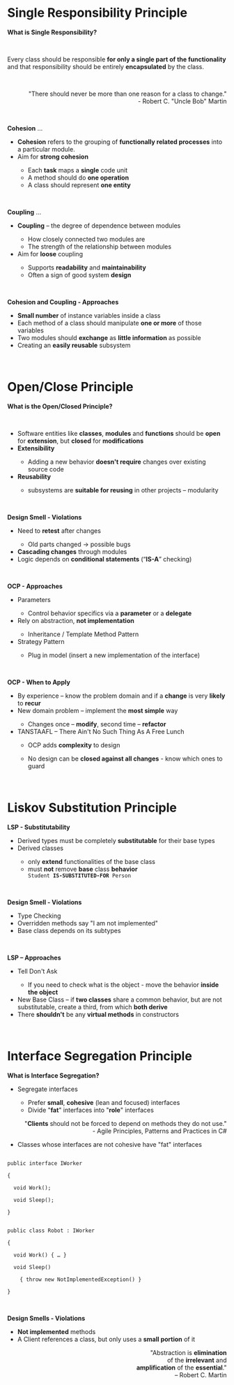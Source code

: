 <h1>Single Responsibility Principle</h1>
<p><strong>What is Single Responsibility?</strong></p>
<br/>
<p>Every class should be responsible <strong>for only a single part of the functionality</strong> and that responsibility should be entirely <strong>encapsulated</strong> by the class.</p>
<br/>
<p align="right">"There should never be more than one reason for a class to change."<br/>- Robert C. "Uncle Bob" Martin</p>

<br/>

<p><strong>Cohesion</strong> ...</p>
<ul>
	<li><strong>Cohesion</strong> refers to the grouping of <strong>functionally related processes</strong> into a particular module.</li>
	<li>Aim for <strong>strong cohesion</strong></li>
	<ul>
		<li>Each <strong>task</strong> maps a <strong>single</strong> code unit</li>
		<li>A method should do <strong>one operation</strong></li>
		<li>A class should represent <strong>one entity</strong></li>
	</ul>
</ul>

<br/>

<p><strong>Coupling</strong> ...</p>
<ul>
	<li><strong>Coupling</strong> – the degree of dependence between modules</li>
		<ul>
			<li>How closely connected two modules are</li>
			<li>The strength of the relationship between modules</li>
		</ul>
	<li>Aim for <strong>loose</strong> coupling</li>
		<ul>
			<li>Supports <strong>readability</strong> and <strong>maintainability</strong></li>
			<li>Often a sign of good system <strong>design</strong></li>
		</ul>
</ul>

<br/>

<p><strong>Cohesion and Coupling - Approaches</strong></p>
<ul>
	<li><strong>Small number</strong> of instance variables inside a class</li>
	<li>Each method of a class should manipulate <strong>one or more</strong> of those variables</li>
	<li>Two modules should <strong>exchange</strong> as <strong>little information</strong> as possible</li>
	<li>Creating an <strong>easily reusable</strong> subsystem </li>
</ul>

<br/>



<h1>Open/Close Principle</h1>
<p><strong>What is the Open/Closed Principle?</strong></p>

<br/>
<ul>
	<li>Software entities like <strong>classes</strong>, <strong>modules</strong> and <strong>functions</strong> should be <strong>open</strong> for <strong>extension</strong>, 
	but <strong>closed</strong> for <strong>modifications</strong></li>
	<li><strong>Extensibility</strong></li>
		<ul>
			<li>Adding a new behavior <strong>doesn't require</strong> changes over existing source code</li>
		</ul>
	<li><strong>Reusability</strong></li>
		<ul>
			<li>subsystems are <strong>suitable for reusing</strong> in other projects – modularity</li>
		</ul>
</ul>

<br/>
<p><strong>Design Smell - Violations</strong></p>
<ul>
	<li>Need to <strong>retest</strong> after changes</li>
		<ul>
			<li>Old parts changed -> possible bugs</li>
		</ul>
	<li><strong>Cascading changes</strong> through modules</li>
	<li>Logic depends on <strong>conditional statements</strong> (“<strong>IS-A</strong>” checking)</li>
</ul>

<br/>
<p><strong>OCP - Approaches</strong></p>
<ul>
	<li>Parameters</li>
		<ul>
			<li>Control behavior specifics via a <strong>parameter</strong> or a <strong>delegate</strong></li>
		</ul>
	<li>Rely on abstraction, <strong>not implementation</strong></li>
		<ul>
			<li>Inheritance / Template Method Pattern</li>
		</ul>
	<li>Strategy Pattern</li>
		<ul>
			<li>Plug in model (insert a new implementation of the interface)</li>
		</ul>
</ul>

<br/>
<p><strong>OCP - When to Apply</strong></p>
<ul>
	<li>By experience – know the problem domain and if a <strong>change</strong> is very <strong>likely</strong> to <strong>recur</strong></li>
	<li>New domain problem – implement the <strong>most simple</strong> way</li>
		<ul>
			<li>Changes once – <strong>modify</strong>, second time – <strong>refactor</strong></li>
		</ul>
	<li>TANSTAAFL – There Ain't No Such Thing As A Free Lunch</li>
		<ul>
			<li>OCP adds <strong>complexity</strong> to design</li>
		</ul>
		<ul>
			<li>No design can be <strong>closed against all changes</strong> - know which ones to guard</li>
		</ul>
</ul>

<br/>
<h1>Liskov Substitution Principle</h1>
<p><strong>LSP - Substitutability</strong></p>
<ul>
	<li>Derived types must be completely <strong>substitutable</strong> for their base types</li>
	<li>Derived classes</li>
		<ul>
			<li>only <strong>extend</strong> functionalities of the base class</li>
			<li>must <strong>not</strong> remove <strong>base</strong> class <strong>behavior</strong></li>
			<code>Student <strong>IS-SUBSTITUTED-FOR</strong> Person</code>
		</ul>

</ul>

<br/>
<p><strong>Design Smell - Violations</strong></p>
<ul>
	<li>Type Checking</li>
	<li>Overridden methods say "I am not implemented"</li>
	<li>Base class depends on its subtypes</li>
</ul>

<br/>
<p><strong>LSP – Approaches</strong></p>
<ul>
	<li>Tell Don't Ask</li>
		<ul>
			<li>If you need to check what is the object  - move the behavior <strong>inside the object</strong></li>
		</ul>
	<li>New Base Class – if <strong>two classes</strong> share a common behavior, but are not substitutable, create a third, from which <strong>both derive</strong></li>
	<li>There <strong>shouldn't</strong> be any <strong>virtual methods</strong> in constructors</li>
</ul>


<br/>
<h1>Interface Segregation Principle</h1>
<p><strong>What is Interface Segregation?</strong></p>
<ul>
	<li>Segregate interfaces</li>
		<ul>
			<li>Prefer <strong>small</strong>, <strong>cohesive</strong> (lean and focused) interfaces</li>
			<li>Divide "<strong>fat</strong>" interfaces into "<strong>role</strong>" interfaces</li>
		</ul>
	<p align="right">"<strong>Clients</strong> should not be forced to depend on methods they do not use."</br>
										- Agile Principles, Patterns and Practices in C#</p>
</ul>

<ul>
	<li>Classes whose interfaces are not cohesive have "fat" interfaces</li>
</ul>
<code>
public interface IWorker <br/>
{<br/>
  void Work();<br/>
  void Sleep();<br/>
}<br/>
</code>
<code>
public class Robot : IWorker<br/>
{<br/>
  void Work() { … }<br/>
  void Sleep() <br/>
    { throw new NotImplementedException() }<br/>
}<br/>
</code>

<br/>
<p><strong>Design Smells - Violations</strong></p>
<ul>
	<li><strong>Not implemented</strong> methods</li>
	<li>A Client references a class, but only uses a <strong>small portion</strong> of it</li>
</ul>
<p align="right">"Abstraction is <strong>elimination</strong> </br>
of the <strong>irrelevant</strong> and </br>
<strong>amplification</strong> of the <strong>essential</strong>."
										</br>– Robert C. Martin</p>